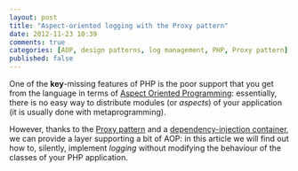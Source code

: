```yaml
---
layout: post
title: "Aspect-oriented logging with the Proxy pattern"
date: 2012-11-23 10:39
comments: true
categories: [AOP, design patterns, log management, PHP, Proxy pattern]
published: false
---
```


One of the **key**-missing features
of PHP is the poor support that you
get from the language in terms of
[Aspect Oriented Programming](http://en.wikipedia.org/wiki/Aspect-oriented_programming):
essentially, there is no easy way
to distribute modules (or *aspects*)
of your application (it is usually done
with metaprogramming).

However, thanks to the [Proxy pattern](/proxy-pattern-lazy-loading/)
and a [dependency-injection container](http://fabien.potencier.org/article/12/do-you-need-a-dependency-injection-container),
we can provide a layer supporting a bit
of AOP: in this article we will find out how
to, silently, implement *logging*
without modifying the behaviour of the classes
of your PHP application.